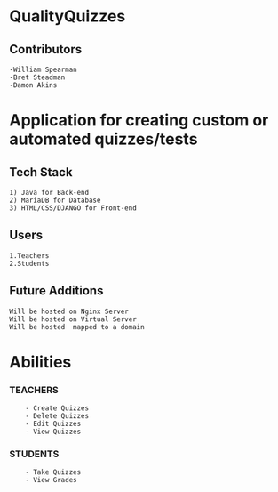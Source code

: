 # QualityQuizzes  
## Contributors
    -William Spearman  
    -Bret Steadman  
    -Damon Akins  
# Application for creating custom or automated quizzes/tests  
## Tech Stack 
    1) Java for Back-end  
    2) MariaDB for Database  
    3) HTML/CSS/DJANGO for Front-end  
## Users
    1.Teachers  
    2.Students  
## Future Additions
    Will be hosted on Nginx Server  
    Will be hosted on Virtual Server  
    Will be hosted  mapped to a domain  
# Abilities
### TEACHERS
        - Create Quizzes
        - Delete Quizzes 
        - Edit Quizzes
        - View Quizzes
### STUDENTS
        - Take Quizzes
        - View Grades
